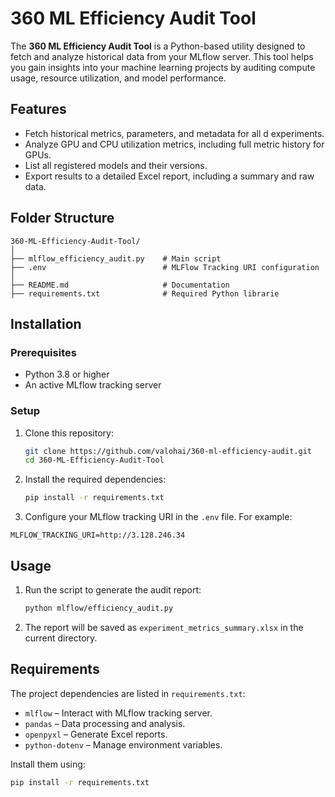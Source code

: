# 360 ML Efficiency Audit Tool

The **360 ML Efficiency Audit Tool** is a Python-based utility designed to fetch and analyze historical data from your MLflow server. This tool helps you gain insights into your machine learning projects by auditing compute usage, resource utilization, and model performance. 

## Features

- Fetch historical metrics, parameters, and metadata for all d experiments.
- Analyze GPU and CPU utilization metrics, including full metric history for GPUs.
- List all registered models and their versions.
- Export results to a detailed Excel report, including a summary and raw data.

## Folder Structure

```
360-ML-Efficiency-Audit-Tool/
│
├── mlflow_efficiency_audit.py    # Main script
├── .env                          # MLFlow Tracking URI configuration
│
├── README.md                     # Documentation
├── requirements.txt              # Required Python librarie
```

## Installation

### Prerequisites

- Python 3.8 or higher
- An active MLflow tracking server

### Setup

1. Clone this repository:
   ```bash
   git clone https://github.com/valohai/360-ml-efficiency-audit.git
   cd 360-ML-Efficiency-Audit-Tool
   ```

2. Install the required dependencies:
   ```bash
   pip install -r requirements.txt
   ```

3. Configure your MLflow tracking URI in the `.env` file. For example:
```
MLFLOW_TRACKING_URI=http://3.128.246.34
```

## Usage

1. Run the script to generate the audit report:
   ```bash
   python mlflow/efficiency_audit.py
   ```

1. The report will be saved as `experiment_metrics_summary.xlsx` in the current directory.

## Requirements

The project dependencies are listed in `requirements.txt`:
- `mlflow` – Interact with MLflow tracking server.
- `pandas` – Data processing and analysis.
- `openpyxl` – Generate Excel reports.
- `python-dotenv` – Manage environment variables.

Install them using:
```bash
pip install -r requirements.txt
```
